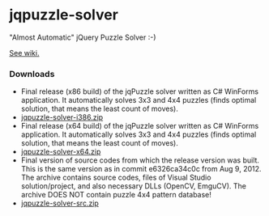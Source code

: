 # jqpuzzle-solver
"Almost Automatic" jQuery Puzzle Solver :-)

[See wiki.](https://github.com/zitmen/jqpuzzle-solver/wiki)

### Downloads
 * Final release (x86 build) of the jqPuzzle solver written as C# WinForms application. It automatically solves 3x3 and 4x4 puzzles (finds optimal solution, that means the least count of moves).
  * [jqpuzzle-solver-i386.zip](https://github.com/zitmen/jqpuzzle-solver/wiki/downloads/jqpuzzle-solver-i386.zip)
 * Final release (x64 build) of the jqPuzzle solver written as C# WinForms application. It automatically solves 3x3 and 4x4 puzzles (finds optimal solution, that means the least count of moves).
  * [jqpuzzle-solver-x64.zip](https://github.com/zitmen/jqpuzzle-solver/wiki/downloads/jqpuzzle-solver-x64.zip)
 * Final version of source codes from which the release version was built. This is the same version as in commit e6326ca34c0c from Aug 9, 2012. The archive contains source codes, files of Visual Studio solution/project, and also necessary DLLs (OpenCV, EmguCV). The archive DOES NOT contain puzzle 4x4 pattern database!
  * [jqpuzzle-solver-src.zip](https://github.com/zitmen/jqpuzzle-solver/wiki/downloads/jqpuzzle-solver-src.zip)
